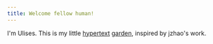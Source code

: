 ```yaml
---
title: Welcome fellow human!
---
```


I'm Ulises. This is my little [hypertext](https://jzhao.xyz/thoughts/hypertext) [garden](https://jzhao.xyz/posts/networked-thought), inspired by jzhao's work.
